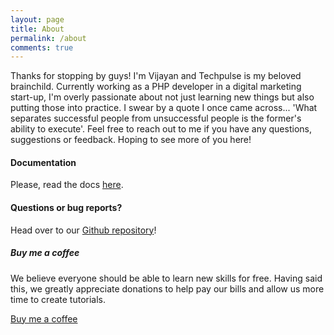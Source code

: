 ```yaml
---
layout: page
title: About
permalink: /about
comments: true
---
```

<div class="row justify-content-between">
<div class="col-md-8 pr-5">

<p>Thanks for stopping by guys! I'm Vijayan and Techpulse is my beloved brainchild. Currently working as a PHP developer in a digital marketing start-up, I'm overly passionate about not just learning new things but also putting those into practice. I swear by a quote I once came across... 'What separates successful people from unsuccessful people is the former's ability to execute'. Feel free to reach out to me if you have any questions, suggestions or feedback. Hoping to see more of you here!</p>

<!-- <p class="mb-5"><img class="shadow-lg" src="{{site.baseurl}}/assets/images/mediumish-jekyll-template.png" alt="jekyll template mediumish" /></p> -->
<h4>Documentation</h4>

<p>Please, read the docs <a href="https://bootstrapstarter.com/bootstrap-templates/template-mediumish-bootstrap-jekyll/">here</a>.</p>

<h4>Questions or bug reports?</h4>

<p>Head over to our <a href="https://github.com/wowthemesnet/mediumish-theme-jekyll">Github repository</a>!</p>

</div>

<div class="col-md-4">

<div class="sticky-top sticky-top-80">
<h5>Buy me a coffee</h5>

<p>We believe everyone should be able to learn new skills for free. Having said this, we greatly appreciate donations to help pay our bills and allow us more time to create tutorials.</p>

<a target="_blank" href="https://www.paypal.me/techpulsetoday/" class="btn btn-danger">Buy me a coffee</a>

</div>
</div>
</div>
